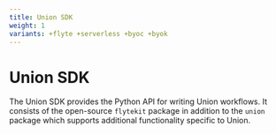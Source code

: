 ```yaml
---
title: Union SDK
weight: 1
variants: +flyte +serverless +byoc +byok
---
```


# Union SDK

The Union SDK provides the Python API for writing Union workflows. It consists of the open-source `flytekit` package in addition to the `union` package which supports additional functionality specific to Union.
